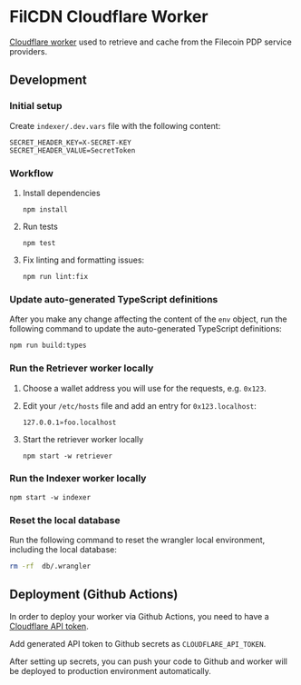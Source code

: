 # FilCDN Cloudflare Worker

[Cloudflare worker](https://developers.cloudflare.com/workers/) used to retrieve
and cache from the Filecoin PDP service providers.

## Development

### Initial setup

Create `indexer/.dev.vars` file with the following content:

```
SECRET_HEADER_KEY=X-SECRET-KEY
SECRET_HEADER_VALUE=SecretToken
```

### Workflow

1. Install dependencies

   ```
   npm install
   ```

2. Run tests

   ```
   npm test
   ```

3. Fix linting and formatting issues:

   ```
   npm run lint:fix
   ```

### Update auto-generated TypeScript definitions

After you make any change affecting the content of the `env` object, run the following command to update the auto-generated TypeScript definitions:

```
npm run build:types
```

### Run the Retriever worker locally

1. Choose a wallet address you will use for the requests, e.g. `0x123`.

2. Edit your `/etc/hosts` file and add an entry for `0x123.localhost`:

   ```
   127.0.0.1»foo.localhost
   ```

3. Start the retriever worker locally

   ```
   npm start -w retriever
   ```

### Run the Indexer worker locally

```
npm start -w indexer
```

### Reset the local database

Run the following command to reset the wrangler local environment, including the local database:

```sh
rm -rf  db/.wrangler
```

## Deployment (Github Actions)

In order to deploy your worker via Github Actions, you need to have a
[Cloudflare API token](https://developers.cloudflare.com/fundamentals/api/get-started/create-token/).

Add generated API token to Github secrets as `CLOUDFLARE_API_TOKEN`.

After setting up secrets, you can push your code to Github and worker will be
deployed to production environment automatically.
